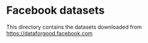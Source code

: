 # Facebook datasets

This directory contains the datasets downloaded from https://dataforgood.facebook.com